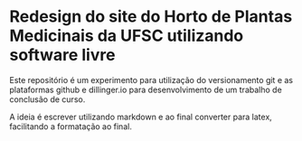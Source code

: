 # Redesign do site do Horto de Plantas Medicinais da UFSC utilizando software livre

Este repositório é um experimento para utilização do versionamento git e as plataformas github e dillinger.io para desenvolvimento de um trabalho de conclusão de curso.

A ideia é escrever utilizando markdown e ao final converter para latex, facilitando a formatação ao final.
